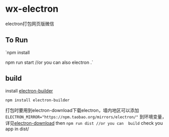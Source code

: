 # wx-electron
electron打包网页版微信

## To Run

  `npm install
  
  npm run start 
  //or you can also
  electron .`
  
## build

install [electron-builder](https://github.com/electron-userland/electron-builder)

  `npm install electron-builder`
  
打包时要用到electron-download下载electron，墙内地区可以添加
  `ELECTRON_MIRROR="https://npm.taobao.org/mirrors/electron/"`
到环境变量，详见[electron-download](https://github.com/electron-userland/electron-download)
then
  `npm run dist
  //or you can 
  build`
check you app in dist/
